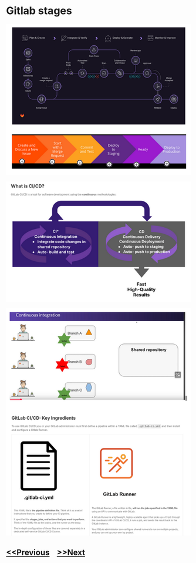 # Gitlab stages

![gitlab stages](./images/stages.png)

![cicd](./images/cicd.png) 

![cicd](./images/cicd_ingredients.png)

## [<<Previous](./2c-gitlabflow.md) &nbsp;&nbsp; [>>Next](./3-your-first-ci.md)
